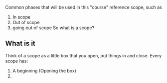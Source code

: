 
Common phases that will be used in this "course" reference scope, such as
1. In scope
2. Out of scope
3. going out of scope
So what is a scope?

## What is it
Think of a scope as a little box that you open, put things in and close.
Every scope has:
1. A beginning (Opening the box)
2. 